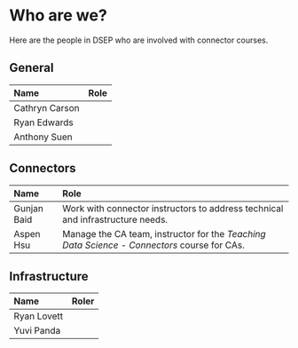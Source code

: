 # Who are we?

Here are the people in DSEP who are involved with connector courses.

## General

| Name | Role |
| :--- | :--- |
| Cathryn Carson |  |
| Ryan Edwards |  |
| Anthony Suen |  |

## Connectors

| Name | Role |
| :--- | :--- |
| Gunjan Baid | Work with connector instructors to address technical and infrastructure needs. |
| Aspen Hsu | Manage the CA team, instructor for the _Teaching Data Science - Connectors_ course for CAs. |

## Infrastructure

| Name | Roler |
| :--- | :--- |
| Ryan Lovett |  |
| Yuvi Panda |  |



